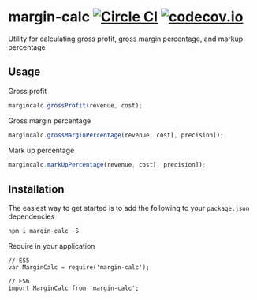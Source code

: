 # margin-calc [![Circle CI](https://circleci.com/gh/thisiskeith/margin-calc.svg?style=shield)](https://circleci.com/gh/thisiskeith/margin-calc) [![codecov.io](https://codecov.io/github/thisiskeith/margin-calc/coverage.svg?branch=master)](https://codecov.io/github/thisiskeith/margin-calc?branch=master)

Utility for calculating gross profit, gross margin percentage, and markup percentage



## Usage

Gross profit
```js
margincalc.grossProfit(revenue, cost);
```

Gross margin percentage
```js
margincalc.grossMarginPercentage(revenue, cost[, precision]);
```

Mark up percentage
```js
margincalc.markUpPercentage(revenue, cost[, precision]);
```

## Installation

The easiest way to get started is to add the following to your `package.json` dependencies
```js
npm i margin-calc -S
```
Require in your application
```
// ES5
var MarginCalc = require('margin-calc');

// ES6
import MarginCalc from 'margin-calc';
```
